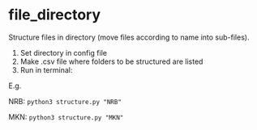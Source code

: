 # file_directory
Structure files in directory (move files according to name into sub-files).

1. Set directory in config file
2. Make .csv file where folders to be structured are listed
3. Run in terminal:

E.g.

NRB: `python3 structure.py "NRB"`

MKN: `python3 structure.py "MKN"`

